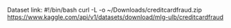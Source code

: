 Dataset link:
#!/bin/bash
curl -L -o ~/Downloads/creditcardfraud.zip\
https://www.kaggle.com/api/v1/datasets/download/mlg-ulb/creditcardfraud
